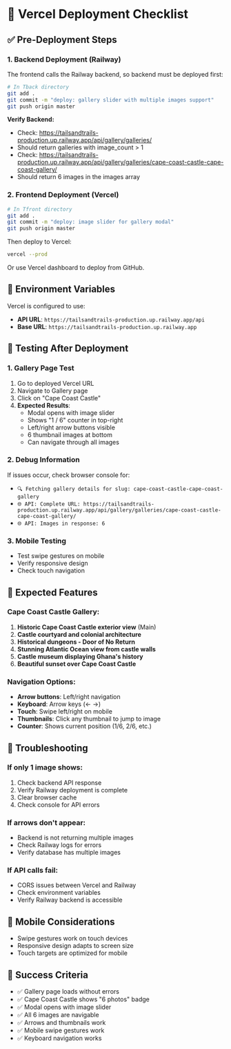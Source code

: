 # 🚀 Vercel Deployment Checklist

## ✅ **Pre-Deployment Steps**

### 1. **Backend Deployment (Railway)**
The frontend calls the Railway backend, so backend must be deployed first:

```bash
# In Tback directory
git add .
git commit -m "deploy: gallery slider with multiple images support"
git push origin master
```

**Verify Backend:**
- Check: https://tailsandtrails-production.up.railway.app/api/gallery/galleries/
- Should return galleries with image_count > 1
- Check: https://tailsandtrails-production.up.railway.app/api/gallery/galleries/cape-coast-castle-cape-coast-gallery/
- Should return 6 images in the images array

### 2. **Frontend Deployment (Vercel)**

```bash
# In Tfront directory
git add .
git commit -m "deploy: image slider for gallery modal"
git push origin master
```

Then deploy to Vercel:
```bash
vercel --prod
```

Or use Vercel dashboard to deploy from GitHub.

## 🔧 **Environment Variables**

Vercel is configured to use:
- **API URL**: `https://tailsandtrails-production.up.railway.app/api`
- **Base URL**: `https://tailsandtrails-production.up.railway.app`

## 🧪 **Testing After Deployment**

### 1. **Gallery Page Test**
1. Go to deployed Vercel URL
2. Navigate to Gallery page
3. Click on "Cape Coast Castle"
4. **Expected Results**:
   - Modal opens with image slider
   - Shows "1 / 6" counter in top-right
   - Left/right arrow buttons visible
   - 6 thumbnail images at bottom
   - Can navigate through all images

### 2. **Debug Information**
If issues occur, check browser console for:
- `🔍 Fetching gallery details for slug: cape-coast-castle-cape-coast-gallery`
- `🌐 API: Complete URL: https://tailsandtrails-production.up.railway.app/api/gallery/galleries/cape-coast-castle-cape-coast-gallery/`
- `🌐 API: Images in response: 6`

### 3. **Mobile Testing**
- Test swipe gestures on mobile
- Verify responsive design
- Check touch navigation

## 🎯 **Expected Features**

### Cape Coast Castle Gallery:
1. **Historic Cape Coast Castle exterior view** (Main)
2. **Castle courtyard and colonial architecture**
3. **Historical dungeons - Door of No Return**
4. **Stunning Atlantic Ocean view from castle walls**
5. **Castle museum displaying Ghana's history**
6. **Beautiful sunset over Cape Coast Castle**

### Navigation Options:
- **Arrow buttons**: Left/right navigation
- **Keyboard**: Arrow keys (← →)
- **Touch**: Swipe left/right on mobile
- **Thumbnails**: Click any thumbnail to jump to image
- **Counter**: Shows current position (1/6, 2/6, etc.)

## 🚨 **Troubleshooting**

### If only 1 image shows:
1. Check backend API response
2. Verify Railway deployment is complete
3. Clear browser cache
4. Check console for API errors

### If arrows don't appear:
- Backend is not returning multiple images
- Check Railway logs for errors
- Verify database has multiple images

### If API calls fail:
- CORS issues between Vercel and Railway
- Check environment variables
- Verify Railway backend is accessible

## 📱 **Mobile Considerations**
- Swipe gestures work on touch devices
- Responsive design adapts to screen size
- Touch targets are optimized for mobile

## 🎉 **Success Criteria**
- ✅ Gallery page loads without errors
- ✅ Cape Coast Castle shows "6 photos" badge
- ✅ Modal opens with image slider
- ✅ All 6 images are navigable
- ✅ Arrows and thumbnails work
- ✅ Mobile swipe gestures work
- ✅ Keyboard navigation works